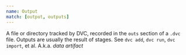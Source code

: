 ```yaml
---
name: Output
match: [output, outputs]
---
```


A file or directory tracked by DVC, recorded in the `outs` section of a `.dvc`
file. Outputs are usually the result of stages. See `dvc add`, `dvc run`,
`dvc import`, et al. A.k.a. _data artifact_
